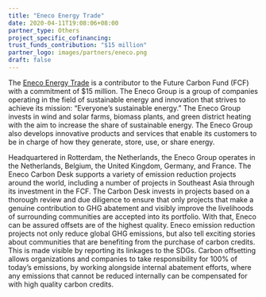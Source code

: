 ```yaml
---
title: "Eneco Energy Trade"
date: 2020-04-11T19:08:06+08:00
partner_type: Others
project_specific_cofinancing:
trust_funds_contribution: "$15 million"
partner_logo: images/partners/eneco.png
draft: false
---
```


The <a href="https://www.eneco.com/energytrading/">Eneco Energy Trade</a> is a contributor to the Future Carbon Fund (FCF) with a commitment of $15 million. The Eneco Group is a group of companies operating in the field of sustainable energy and innovation that strives to achieve its mission: “Everyone’s sustainable energy.” The Eneco Group invests in wind and solar farms, biomass plants, and green district heating with the aim to increase the share of sustainable energy. The Eneco Group also develops innovative products and services that enable its customers to be in charge of how they generate, store, use, or share energy. 

Headquartered in Rotterdam, the Netherlands, the Eneco Group operates in the Netherlands, Belgium, the United Kingdom, Germany, and France. The Eneco Carbon Desk supports a variety of emission reduction projects around the world, including a number of projects in Southeast Asia through its investment in the FCF. The Carbon Desk invests in projects based on a thorough review and due diligence to ensure that only projects that make a genuine contribution to GHG abatement and visibly improve the livelihoods of surrounding communities are accepted into its portfolio. With that, Eneco can be assured offsets are of the highest quality. Eneco emission reduction projects not only reduce global GHG emissions, but also tell exciting stories about communities that are benefiting from the purchase of carbon credits. This is made visible by reporting its linkages to the SDGs. Carbon offsetting allows organizations and companies to take responsibility for 100% of today’s emissions, by working alongside internal abatement efforts, where any emissions that cannot be reduced internally can be compensated for with high quality carbon credits.
